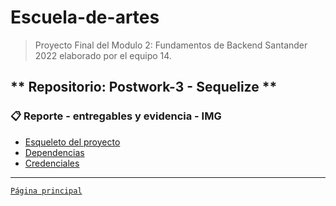 # Escuela-de-artes

>Proyecto Final del Modulo 2: Fundamentos de Backend Santander 2022 elaborado por el equipo 14.

## ** Repositorio: Postwork-3 - Sequelize **

### 📋 Reporte - entregables y evidencia - IMG

- [Esqueleto del proyecto](1.Skeleton.jpg)
- [Dependencias](2.Dependencias.jpg)
- [Credenciales](3.Conexion_a_heroku.jpg)

-------
[`Página principal`](../README.md)
